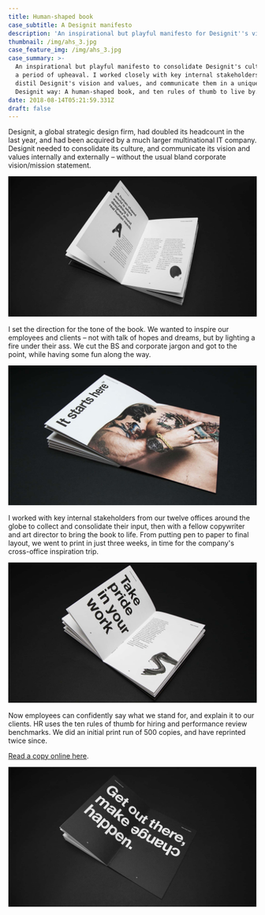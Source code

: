 ```yaml
---
title: Human-shaped book
case_subtitle: A Designit manifesto
description: 'An inspirational but playful manifesto for Designit''s vision and values '
thumbnail: /img/ahs_3.jpg
case_feature_img: /img/ahs_3.jpg
case_summary: >-
  An inspirational but playful manifesto to consolidate Designit's culture after
  a period of upheaval. I worked closely with key internal stakeholders to
  distil Designit's vision and values, and communicate them in a uniquely
  Designit way: A human-shaped book, and ten rules of thumb to live by.
date: 2018-08-14T05:21:59.331Z
draft: false
---
```

Designit, a global strategic design firm, had doubled its headcount in the last year, and had been acquired by a much larger multinational IT company. Designit needed to consolidate its culture, and communicate its vision and values internally and externally – without the usual bland corporate vision/mission statement.

![A human-shaped world is where everything is designed around real human needs](/img/ahs_1_1.jpg)

I set the direction for the tone of the book. We wanted to inspire our employees and clients – not with talk of hopes and dreams, but by lighting a fire under their ass. We cut the BS and corporate jargon and got to the point, while having some fun along the way.

![It starts here](/img/ahs_1_2.jpg)

I worked with key internal stakeholders from our twelve offices around the globe to collect and consolidate their input, then with a fellow copywriter and art director to bring the book to life. From putting pen to paper to final layout, we went to print in just three weeks, in time for the company's cross-office inspiration trip.

![#5 Take pride in your work ](/img/ahs_1_0000_dsc06527-2.jpg)

Now employees can confidently say what we stand for, and explain it to our clients. HR uses the ten rules of thumb for hiring and performance review benchmarks. We did an initial print run of 500 copies, and have reprinted twice since.

[Read a copy online here](https://issuu.com/designit/docs/human_shaped_world).

![Get out there, and make change happen](/img/ahs_1_0012_dsc06563-2.jpg)
